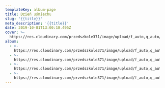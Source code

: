 ```yaml
---
templateKey: album-page
title: Dzień uśmiechu
slug: '{{title}}'
meta_description: '{{title}}'
date: 2019-10-01T13:00:10.495Z
cover: >-
  https://res.cloudinary.com/przedszkole371/image/upload/f_auto,q_auto/c_fill,w_1200/v1573720443/Albumy%20zdj%C4%99%C4%87/2019/Dzie%C5%84%20u%C5%9Bmiechu/c55ke1wg6twe5sp5ulmw.jpg
album:
  - >-
    https://res.cloudinary.com/przedszkole371/image/upload/f_auto,q_auto/c_fill,w_1200/v1573720443/Albumy%20zdj%C4%99%C4%87/2019/Dzie%C5%84%20u%C5%9Bmiechu/qjrhr7bpxutzgecam6a0.jpg
  - >-
    https://res.cloudinary.com/przedszkole371/image/upload/f_auto,q_auto/c_fill,w_1200/v1573720443/Albumy%20zdj%C4%99%C4%87/2019/Dzie%C5%84%20u%C5%9Bmiechu/hx3qbpcmizqyowp8omhm.jpg
  - >-
    https://res.cloudinary.com/przedszkole371/image/upload/f_auto,q_auto/c_fill,w_1200/v1573720443/Albumy%20zdj%C4%99%C4%87/2019/Dzie%C5%84%20u%C5%9Bmiechu/ajgapncsky1ahzpyp61b.jpg
  - >-
    https://res.cloudinary.com/przedszkole371/image/upload/f_auto,q_auto/c_fill,w_1200/v1573720443/Albumy%20zdj%C4%99%C4%87/2019/Dzie%C5%84%20u%C5%9Bmiechu/c55ke1wg6twe5sp5ulmw.jpg
---
```



